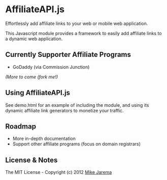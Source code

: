 # AffiliateAPI.js

Effortlessly add affiliate links to your web or mobile web application.

This Javascript module provides a framework to easily add affiliate links to a
dynamic web application.


## Currently Supporter Affiliate Programs

* GoDaddy (via Commission Junction)

*(More to come (fork me!)*


## Using AffiliateAPI.js

See demo.html for an example of including the module, and using its dynamic affiliate
link generators to monetize your traffic.


## Roadmap

* More in-depth documentation
* Support other affiliate programs (focus on domain registrars)


## License & Notes

The MIT License - Copyright (c) 2012 [Mike Jarema](http://mikejarema.com)
